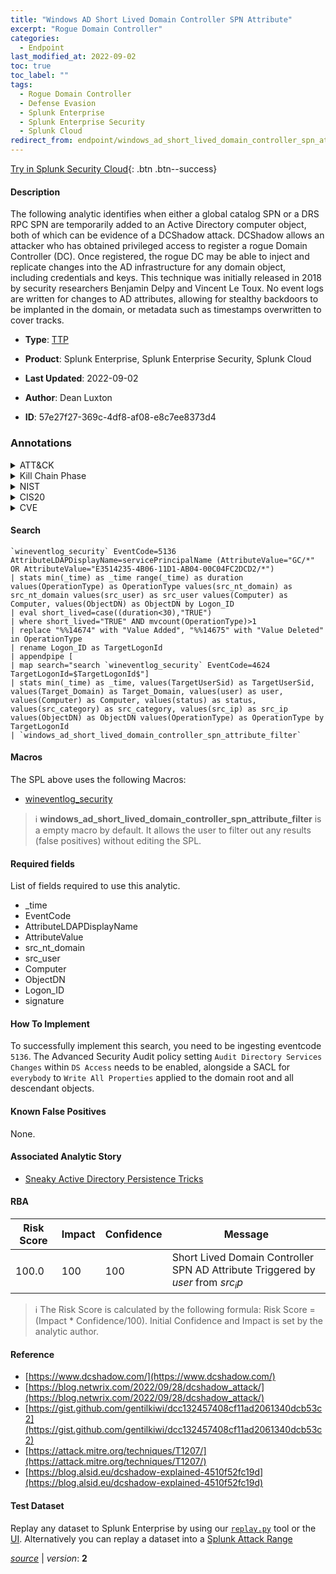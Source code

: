 ```yaml
---
title: "Windows AD Short Lived Domain Controller SPN Attribute"
excerpt: "Rogue Domain Controller"
categories:
  - Endpoint
last_modified_at: 2022-09-02
toc: true
toc_label: ""
tags:
  - Rogue Domain Controller
  - Defense Evasion
  - Splunk Enterprise
  - Splunk Enterprise Security
  - Splunk Cloud
redirect_from: endpoint/windows_ad_short_lived_domain_controller_spn_attribute/
---
```




[Try in Splunk Security Cloud](https://www.splunk.com/en_us/cyber-security.html){: .btn .btn--success}

#### Description

The following analytic identifies when either a global catalog SPN or a DRS RPC SPN are temporarily added to an Active Directory computer object, both of which can be evidence of a DCShadow attack. DCShadow allows an attacker who has obtained privileged access to register a rogue Domain Controller (DC). Once registered, the rogue DC may be able to inject and replicate changes into the AD infrastructure for any domain object, including credentials and keys. This technique was initially released in 2018 by security researchers Benjamin Delpy and Vincent Le Toux. No event logs are written for changes to AD attributes, allowing for stealthy backdoors to be implanted in the domain, or metadata such as timestamps overwritten to cover tracks.

- **Type**: [TTP](https://github.com/splunk/security_content/wiki/Detection-Analytic-Types)
- **Product**: Splunk Enterprise, Splunk Enterprise Security, Splunk Cloud

- **Last Updated**: 2022-09-02
- **Author**: Dean Luxton
- **ID**: 57e27f27-369c-4df8-af08-e8c7ee8373d4

### Annotations
<details>
  <summary>ATT&CK</summary>

<div markdown="1">

#### [ATT&CK](https://attack.mitre.org/)

| ID          | Technique   | Tactic         |
| ----------- | ----------- |--------------- |
| [T1207](https://attack.mitre.org/techniques/T1207/) | Rogue Domain Controller | Defense Evasion |

</div>
</details>


<details>
  <summary>Kill Chain Phase</summary>

<div markdown="1">

* Exploitation


</div>
</details>


<details>
  <summary>NIST</summary>

<div markdown="1">

* DE.CM



</div>
</details>

<details>
  <summary>CIS20</summary>

<div markdown="1">

* CIS 10



</div>
</details>

<details>
  <summary>CVE</summary>

<div markdown="1">


</div>
</details>


#### Search

```
`wineventlog_security` EventCode=5136 AttributeLDAPDisplayName=servicePrincipalName (AttributeValue="GC/*" OR AttributeValue="E3514235-4B06-11D1-AB04-00C04FC2DCD2/*") 
| stats min(_time) as _time range(_time) as duration values(OperationType) as OperationType values(src_nt_domain) as src_nt_domain values(src_user) as src_user values(Computer) as Computer, values(ObjectDN) as ObjectDN by Logon_ID 
| eval short_lived=case((duration<30),"TRUE") 
| where short_lived="TRUE" AND mvcount(OperationType)>1 
| replace "%%14674" with "Value Added", "%%14675" with "Value Deleted" in OperationType 
| rename Logon_ID as TargetLogonId 
| appendpipe [
| map search="search `wineventlog_security` EventCode=4624 TargetLogonId=$TargetLogonId$"] 
| stats min(_time) as _time, values(TargetUserSid) as TargetUserSid, values(Target_Domain) as Target_Domain, values(user) as user, values(Computer) as Computer, values(status) as status, values(src_category) as src_category, values(src_ip) as src_ip values(ObjectDN) as ObjectDN values(OperationType) as OperationType by TargetLogonId 
| `windows_ad_short_lived_domain_controller_spn_attribute_filter`
```

#### Macros
The SPL above uses the following Macros:
* [wineventlog_security](https://github.com/splunk/security_content/blob/develop/macros/wineventlog_security.yml)

> :information_source:
> **windows_ad_short_lived_domain_controller_spn_attribute_filter** is a empty macro by default. It allows the user to filter out any results (false positives) without editing the SPL.



#### Required fields
List of fields required to use this analytic.
* _time
* EventCode
* AttributeLDAPDisplayName
* AttributeValue
* src_nt_domain
* src_user
* Computer
* ObjectDN
* Logon_ID
* signature



#### How To Implement
To successfully implement this search, you need to be ingesting eventcode `5136`. The Advanced Security Audit policy setting `Audit Directory Services Changes` within `DS Access` needs to be enabled, alongside a SACL for `everybody` to `Write All Properties` applied to the domain root and all descendant objects.
#### Known False Positives
None.

#### Associated Analytic Story
* [Sneaky Active Directory Persistence Tricks](/stories/sneaky_active_directory_persistence_tricks)




#### RBA

| Risk Score  | Impact      | Confidence   | Message      |
| ----------- | ----------- |--------------|--------------|
| 100.0 | 100 | 100 | Short Lived Domain Controller SPN AD Attribute Triggered by $user$ from $src_ip$ |


> :information_source:
> The Risk Score is calculated by the following formula: Risk Score = (Impact * Confidence/100). Initial Confidence and Impact is set by the analytic author.


#### Reference

* [https://www.dcshadow.com/](https://www.dcshadow.com/)
* [https://blog.netwrix.com/2022/09/28/dcshadow_attack/](https://blog.netwrix.com/2022/09/28/dcshadow_attack/)
* [https://gist.github.com/gentilkiwi/dcc132457408cf11ad2061340dcb53c2](https://gist.github.com/gentilkiwi/dcc132457408cf11ad2061340dcb53c2)
* [https://attack.mitre.org/techniques/T1207/](https://attack.mitre.org/techniques/T1207/)
* [https://blog.alsid.eu/dcshadow-explained-4510f52fc19d](https://blog.alsid.eu/dcshadow-explained-4510f52fc19d)



#### Test Dataset
Replay any dataset to Splunk Enterprise by using our [`replay.py`](https://github.com/splunk/attack_data#using-replaypy) tool or the [UI](https://github.com/splunk/attack_data#using-ui).
Alternatively you can replay a dataset into a [Splunk Attack Range](https://github.com/splunk/attack_range#replay-dumps-into-attack-range-splunk-server)




[*source*](https://github.com/splunk/security_content/tree/develop/detections/endpoint/windows_ad_short_lived_domain_controller_spn_attribute.yml) \| *version*: **2**
